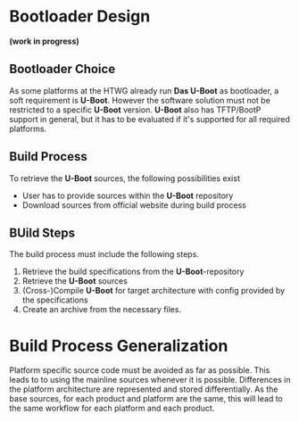 # Bootloader Design
**(work in progress)**

## Bootloader Choice
As some platforms at the HTWG already run **Das U-Boot** as bootloader, a soft
requirement is **U-Boot**. However the software solution must not be restricted
to a specific **U-Boot** version. **U-Boot** also has TFTP/BootP support in
general, but it has to be evaluated if it's supported for all required
platforms.

## Build Process
To retrieve the **U-Boot** sources, the following possibilities exist

* User has to provide sources within the **U-Boot** repository
* Download sources from official website during build process

## BUild Steps
The build process must include the following steps.

1. Retrieve the build specifications from the **U-Boot**-repository
1. Retrieve the **U-Boot** sources
1. (Cross-)Compile **U-Boot** for target architecture with config provided by
   the specifications
1. Create an archive from the necessary files.

# Build Process Generalization
Platform specific source code must be avoided as far as possible. This leads to
to using the mainline sources whenever it is possible. Differences in the
platform architecture are represented and stored differentially. As the base sources, for each product and platform are the same, this
will lead to the same workflow for each platform and each product.
